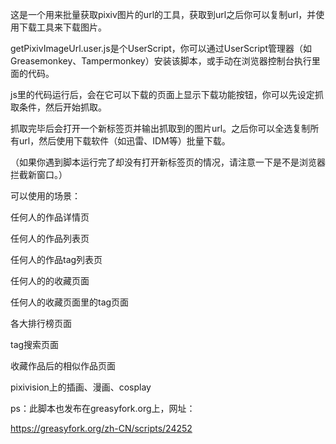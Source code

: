 这是一个用来批量获取pixiv图片的url的工具，获取到url之后你可以复制url，并使用下载工具来下载图片。

getPixivImageUrl.user.js是个UserScript，你可以通过UserScript管理器（如Greasemonkey、Tampermonkey）安装该脚本，或手动在浏览器控制台执行里面的代码。

js里的代码运行后，会在它可以下载的页面上显示下载功能按钮，你可以先设定抓取条件，然后开始抓取。

抓取完毕后会打开一个新标签页并输出抓取到的图片url。之后你可以全选复制所有url，然后使用下载软件（如迅雷、IDM等）批量下载。

（如果你遇到脚本运行完了却没有打开新标签页的情况，请注意一下是不是浏览器拦截新窗口。）

可以使用的场景：

任何人的作品详情页

任何人的作品列表页

任何人的作品tag列表页

任何人的的收藏页面

任何人的收藏页面里的tag页面

各大排行榜页面

tag搜索页面

收藏作品后的相似作品页面

pixivision上的插画、漫画、cosplay


ps：此脚本也发布在greasyfork.org上，网址：

https://greasyfork.org/zh-CN/scripts/24252
